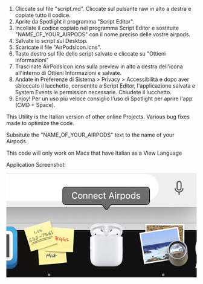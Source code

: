 1. Cliccate sul file "script.md".  Cliccate sul pulsante raw in alto a destra e copiate tutto il codice.
2. Aprite da Spotlight il programma "Script Editor".
3. Incollate il codice copiato nel programma Script Editor e sostituite "NAME_OF_YOUR_AIRPODS" con il nome preciso delle vostre airpods.
4. Salvate lo script sul Desktop.
5. Scaricate il file "AirPodsIcon.icns".
6. Tasto destro sul file dello script salvato e cliccate su "Ottieni Informazioni"
7. Trascinate AirPodsIcon.icns sulla preview in alto a destra dell'icona all'interno di Ottieni Informazioni e salvate.
8. Andate in Preferenze di Sistema > Privacy > Accessibilità e dopo aver sbloccato il lucchetto, consentite a Script Editor, l'applicazione salvata e System Events le permission necessarie. Chiudete il lucchetto.
9. Enjoy! Per un uso più veloce consiglio l'uso di Spotlight per aprire l'app (CMD + Space).

This Utility is the Italian version of other online Projects. Various bug fixes made to optimize the code.

Subsitute the "NAME_OF_YOUR_AIRPODS" text to the name of your Airpods.

This code will only work on Macs that have Italian as a View Language

Application Screenshot:


![Alt text](sample_screenshot.png?raw=false "Application Screenshot")
